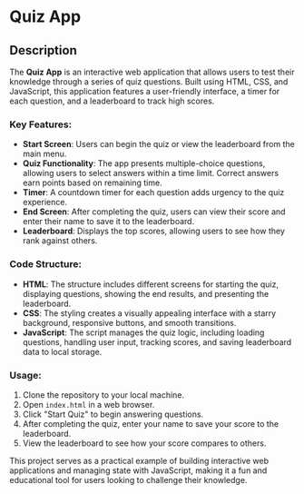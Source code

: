 # Quiz App

## Description
The **Quiz App** is an interactive web application that allows users to test their knowledge through a series of quiz questions. Built using HTML, CSS, and JavaScript, this application features a user-friendly interface, a timer for each question, and a leaderboard to track high scores.

### Key Features:
- **Start Screen**: Users can begin the quiz or view the leaderboard from the main menu.
- **Quiz Functionality**: The app presents multiple-choice questions, allowing users to select answers within a time limit. Correct answers earn points based on remaining time.
- **Timer**: A countdown timer for each question adds urgency to the quiz experience.
- **End Screen**: After completing the quiz, users can view their score and enter their name to save it to the leaderboard.
- **Leaderboard**: Displays the top scores, allowing users to see how they rank against others.

### Code Structure:
- **HTML**: The structure includes different screens for starting the quiz, displaying questions, showing the end results, and presenting the leaderboard.
- **CSS**: The styling creates a visually appealing interface with a starry background, responsive buttons, and smooth transitions.
- **JavaScript**: The script manages the quiz logic, including loading questions, handling user input, tracking scores, and saving leaderboard data to local storage.

### Usage:
1. Clone the repository to your local machine.
2. Open `index.html` in a web browser.
3. Click "Start Quiz" to begin answering questions.
4. After completing the quiz, enter your name to save your score to the leaderboard.
5. View the leaderboard to see how your score compares to others.

This project serves as a practical example of building interactive web applications and managing state with JavaScript, making it a fun and educational tool for users looking to challenge their knowledge.

